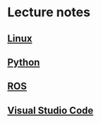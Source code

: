 # Lecture notes

## [Linux](unix/basics_01.md)

## [Python](python/Home.md)

## [ROS](ros/Home.md)

## [Visual Studio Code](./vscode/visual_studio_code.md)
